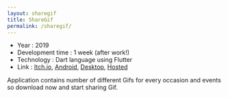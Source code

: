```yaml
---
layout: sharegif
title: ShareGif
permalink: /sharegif/
---
```


  -  Year : 2019
  -  Development time : 1 week (after work!)
  -  Technology : Dart language using Flutter
  -  Link : [Itch.io](https://itsabhiaryan.itch.io/share-gif), [Android](http://bit.ly/2fLbCUo), [Desktop](http://bit.ly/2fefbWM), [Hosted](https://sharegif.web.app/#/)

Application contains number of different Gifs for every occasion and events so download now and start sharing Gif.
